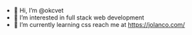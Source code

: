- 👋 Hi, I’m @okcvet
- 👀 I’m interested in full stack web development
- 🌱 I’m currently learning css
reach me at https://jolanco.com/

<!---
okcvet/okcvet is a ✨ special ✨ repository because its `README.md` (this file) appears on your GitHub profile.
You can click the Preview link to take a look at your changes.
--->
